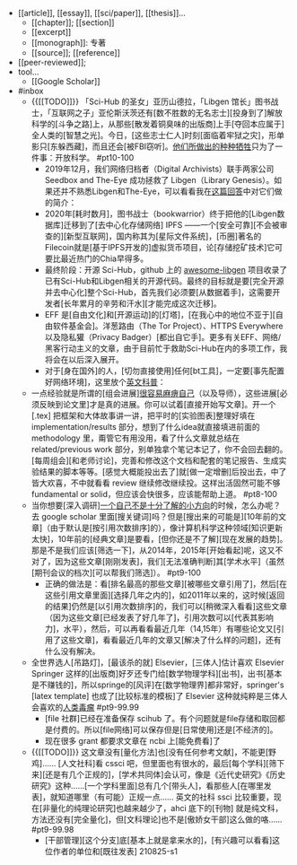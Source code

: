 - [[article]], [[essay]], [[sci/paper]], [[thesis]]...
    - [[chapter]]; [[section]]
    - [[excerpt]]
    - [[monograph]]: 专著
    - [[source]]; [[reference]]
- [[peer-reviewed]];
- tool...
    - [[Google Scholar]]
- #inbox
    - {{[[TODO]]}} 「Sci-Hub 的圣女」亚历山德拉，「Libgen 馆长」图书战士，「互联网之子」亚伦斯沃茨还有[数不胜数的无名志士][投身到了]解放科学的[斗争之路]上，从那些[散发着铜臭味的出版商]上手[夺回本应属于]全人类的[智慧之光]。今日，[这些志士仁人]时刻[面临着牢狱之灾]，形单影只[东躲西藏]，而且还会[被FBI窃听]。[他们所做出的种种牺牲](https://zhuanlan.zhihu.com/p/376398943)只为了一件事：开放科学。 #pt10-100
        - 2019年12月，我们网络归档者（Digital Archivists）联手两家公司 Seedbox and The-Eye 成功拯救了 Libgen（Library Genesis）。如果还并不熟悉Libgen和The-Eye，可以看看我在[这篇回答](https://www.zhihu.com/question/19709630/answer/1827035395)中对它们做的简介：
        - 2020年[耗时数月]，图书战士（bookwarrior）终于把他的[Libgen数据库]迁移到了[去中心化存储网络] IPFS ——一个[安全可靠][不会被审查的][新型互联网]，国内称其为[星际文件系统]，[币圈]著名的Filecoin就是[基于IPFS开发的]虚拟货币项目，论[存储挖矿技术]它可要比最近热门的Chia早得多。
        - 最终阶段：开源 Sci-Hub，github 上的 [awesome-libgen](http://link.zhihu.com/?target=https%3A//github.com/freereadorg/awesome-libgen) 项目收录了已有Sci-Hub和Libgen相关的开源代码。最终的目标就是要[完全开源并去中心化]整个Sci-Hub，首先我们必须要[从数据着手]，这需要开发者[长年累月的辛劳和汗水][才能完成这次迁移]。
        - EFF 是[自由文化]和[开源运动]的[灯塔]，[在我心中的地位不亚于][自由软件基金会]。洋葱路由（The Tor Project）、HTTPS Everywhere以及隐私獾（Privacy Badger）[都出自它手]。更多有关EFF、网络/黑客行动主义的文章，由于目前忙于救助Sci-Hub在内的多项工作，我将会在以后深入展开。
        - 对于[身在国外]的人，[切勿直接使用]任何[bt工具]，一定要[事先配置好网络环境]，这里放个[英文科普](http://link.zhihu.com/?target=http%3A//www.reddit.com/r/Piracy/wiki/faq/isp_complaints)：
    - 一点经验就是所谓的[组会进展][很容易麻痹自己](https://bbs.saraba1st.com/2b/thread-2001234-4-1.html)（以及导师），这些进展[必须反映到论文里]才是真的进展。你可以试着[直接开始写文章]。开一个 [.tex] 把框架和大体故事讲一讲，把平时的[实验图表]整理好填在 implementation/results 部分，想到了什么idea就直接填进前面的 methodology 里，甭管它有用没用，看了什么文章就总结在 related/previous work 部分，别单独拿个笔记本记了，你不会回去翻的。[每周组会][和老师讨论]，完善和修改这个文档和配套的笔记报告、生成实验结果的脚本等等。[感觉大概能投出去了]就[做一定增删]后投出去，中了皆大欢喜，不中就看看 review 继续修改继续投。这样出活固然可能不够 fundamental or solid，但应该会快很多，应该能帮助上道。 #pt8-100
    - 当你想要[深入调研][一个自己不是十分了解的小方向](https://www.zhihu.com/question/34686026/answer/62317647)的时候，怎么办呢？去 google scholar 里面[搜关键词]吗？但是[搜出来的可能是][10年前的文章]（由于默认是[按引用次数排序]的），像计算机科学这种领域[知识更新太快]，10年前的[经典文章]是要看，[但你还是不了解][现在发展的趋势]。那是不是我们应该[筛选一下]，从2014年，2015年[开始看起]呢，这又不对了，因为这些文章[刚刚发表]，我们[无法准确判断]其[学术水平]（虽然[期刊会议的档次][可以帮我们筛选]）。 #pt9-100
        - 正确的做法是：看[排名最高的那些文章][被哪些文章引用了]，然后[在这些引用文章里面][选择几年之内的]，如2011年以来的，这时候[返回的结果]仍然是[以引用次数排序]的，我们可以[稍微深入看看]这些文章（因为这些文章[已经发表了好几年了]，引用次数可以[代表其影响力]，水平），然后，可以再看看最近几年（14,15年）有哪些论文又[引用了这些文章]，看看最近几年的文章又[解决了什么样的问题]，还有什么没有解决。
    - 全世界选人[吊路灯]，[最该杀的就] Elsevier，[三体人]估计喜欢 Elsevier
Springer 这样的[出版商]好歹还专门给[数学物理学科][出书]，出书[基本是不赚钱的]，所以springe的[风评]在[数学物理界]都非常好，springer's [latex template] 也成了[比较标准的模板]了
Elsevier 这种就纯粹是三体人会喜欢的[人类毒瘤](https://bbs.saraba1st.com/2b/forum.php?mod=viewthread&tid=2006145) #pt9-99.99
        - [file 社群]已经在准备保存 scihub 了。有个问题就是file存储和取回都是付费的。所以[file网络]可以保存但是[日常使用]还是[不经济的]。
        - 现在很多 grant 都要求文章在 ncbi 上[能免费看]了
    - {{[[TODO]]}} 这文章没有[量化方法]也[没有任何参考文献]，不能更[野鸡]……
[人文社科]看 cssci 吧，但里面也有很水的，最后[每个学科][筛下来][还是有几个正规的]，[学术共同体]会认可，像是《近代史研究》《历史研究》这种……[一个学科里面]总有几个[带头人]，看那些人[在哪里发表]，就知道哪里（有可能）正规一点……
英文的社科 ssci 比较重要，现在[非量化的纯理论研究]也越来越少了，ahci 底下的[刊物] 就是纯文科，方法还没有[完全量化]，但[文科理论]也不是[傲娇女干部]这么做的咯…… #pt9-99.98
        - [干部管理][这个分支]底[基本上就是拿来水的]，[有兴趣可以看看]这位作者的单位和[既往发表]
210825-s1
